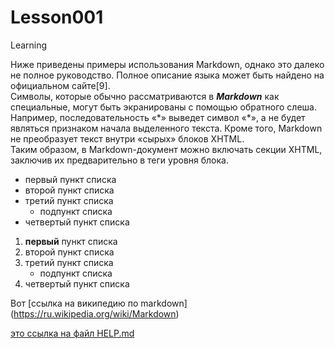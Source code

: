 # Lesson001
 Learning

Ниже приведены примеры использования Markdown, 
однако это далеко не полное руководство. Полное 
описание языка может быть найдено на официальном 
сайте[9]. <br/>
Символы, которые обычно рассматриваются
в ***Markdown*** как специальные, могут быть экранированы 
с помощью обратного слеша. Например, последовательность
«\*» выведет символ «*», а не будет являться признаком
начала выделенного текста. Кроме того, Markdown не
преобразует текст внутри «сырых» блоков XHTML. <br/>
Таким образом, в Markdown-документ можно включать 
секции XHTML, заключив их предварительно в теги 
уровня блока.

* первый пункт списка
* второй пункт списка
* третий пункт списка
   * подпункт списка
* четвертый пункт списка

1. **первый** пункт списка
2. второй пункт списка
3. третий пункт списка
   * подпункт списка
4. четвертый пункт списка

Вот [ссылка на википедию по markdown]
(https://ru.wikipedia.org/wiki/Markdown)

[это ссылка на файл HELP.md](HELP.md)

